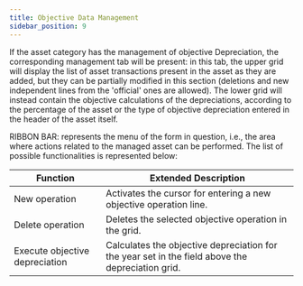 ```yaml
---
title: Objective Data Management
sidebar_position: 9
---
```


If the asset category has the management of objective Depreciation, the corresponding management tab will be present: in this tab, the upper grid will display the list of asset transactions present in the asset as they are added, but they can be partially modified in this section (deletions and new independent lines from the 'official' ones are allowed). The lower grid will instead contain the objective calculations of the depreciations, according to the percentage of the asset or the type of objective depreciation entered in the header of the asset itself.

RIBBON BAR: represents the menu of the form in question, i.e., the area where actions related to the managed asset can be performed. The list of possible functionalities is represented below:



| Function | Extended Description |
| --- | --- |
| New operation | Activates the cursor for entering a new objective operation line. |
| Delete operation | Deletes the selected objective operation in the grid. |
| Execute objective depreciation | Calculates the objective depreciation for the year set in the field above the depreciation grid. |